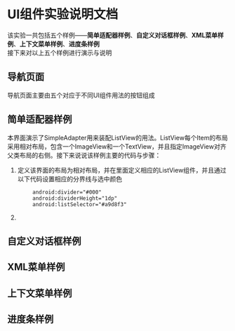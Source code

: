 # UI组件实验说明文档
该实验一共包括五个样例——**简单适配器样例**、**自定义对话框样例**、**XML菜单样例**、**上下文菜单样例**、**进度条样例**</br>
接下来对以上五个样例进行演示与说明
## 导航页面
导航页面主要由五个对应于不同UI组件用法的按钮组成
## 简单适配器样例
本界面演示了SimpleAdapter用来装配ListView的用法。ListView每个Item的布局采用相对布局，包含一个ImageView和一个TextView，并且指定ImageView对齐父类布局的右侧。接下来说说该样例主要的代码与步骤：
1. 定义该界面的布局为相对布局，并在里面定义相应的ListView组件，并且通过以下代码设置相应的分界线与选中颜色
```
        android:divider="#000"
        android:dividerHeight="1dp"
        android:listSelector="#a9d8f3"
```
2. 
## 自定义对话框样例
## XML菜单样例
## 上下文菜单样例
## 进度条样例
